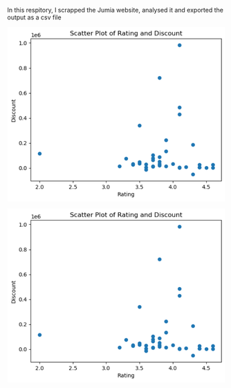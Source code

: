 
In this respitory, I scrapped the Jumia website, analysed it and exported the output as a csv file

![alt text](https://github.com/Jamesahabyona/scrapping_jumia_electronic_pdts/blob/main/scatterplot_rating_discount.png)

![alt text](https://github.com/Jamesahabyona/scrapping_jumia_electronic_pdts/blob/main/scatterplot_rating_discount.png)

